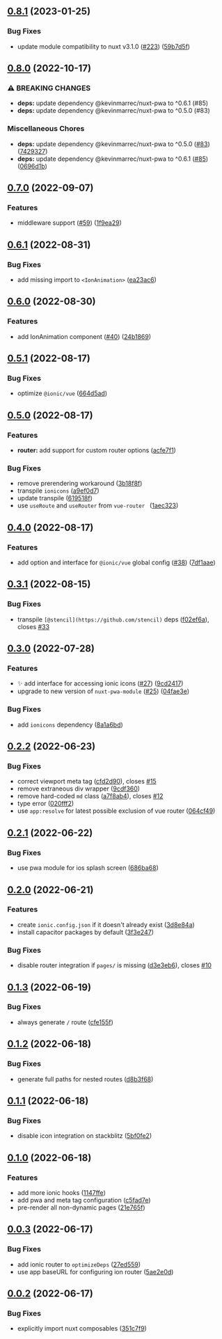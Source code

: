 

## [0.8.1](https://github.com/nuxt-modules/ionic/compare/0.8.0...0.8.1) (2023-01-25)


### Bug Fixes

* update module compatibility to nuxt v3.1.0 ([#223](https://github.com/nuxt-modules/ionic/issues/223)) ([59b7d5f](https://github.com/nuxt-modules/ionic/commit/59b7d5f7f1c16a243bf1efa7974a034e2942428f))

## [0.8.0](https://github.com/nuxt-modules/ionic/compare/0.7.0...0.8.0) (2022-10-17)


### ⚠ BREAKING CHANGES

* **deps:** update dependency @kevinmarrec/nuxt-pwa to ^0.6.1 (#85)
* **deps:** update dependency @kevinmarrec/nuxt-pwa to ^0.5.0 (#83)

### Miscellaneous Chores

* **deps:** update dependency @kevinmarrec/nuxt-pwa to ^0.5.0 ([#83](https://github.com/nuxt-modules/ionic/issues/83)) ([7429327](https://github.com/nuxt-modules/ionic/commit/74293277aeb0f74297745ae0733525c928558541))
* **deps:** update dependency @kevinmarrec/nuxt-pwa to ^0.6.1 ([#85](https://github.com/nuxt-modules/ionic/issues/85)) ([0696d1b](https://github.com/nuxt-modules/ionic/commit/0696d1bfe319012bfb175cb5050697af82b57ca0))

## [0.7.0](https://github.com/nuxt-modules/ionic/compare/0.6.1...0.7.0) (2022-09-07)


### Features

* middleware support ([#59](https://github.com/nuxt-modules/ionic/issues/59)) ([1f9ea29](https://github.com/nuxt-modules/ionic/commit/1f9ea2941456db4b9dde0b587ea40d76e7a1d4e1))

## [0.6.1](https://github.com/nuxt-modules/ionic/compare/0.6.0...0.6.1) (2022-08-31)


### Bug Fixes

* add missing import to `<IonAnimation>` ([ea23ac6](https://github.com/nuxt-modules/ionic/commit/ea23ac647b84bcfc0c59234b68504631e0fb1bc5))

## [0.6.0](https://github.com/nuxt-modules/ionic/compare/0.5.1...0.6.0) (2022-08-30)


### Features

* add IonAnimation component ([#40](https://github.com/nuxt-modules/ionic/issues/40)) ([24b1869](https://github.com/nuxt-modules/ionic/commit/24b186922e96731fd1ecef33fec956f548cf1a14))

## [0.5.1](https://github.com/nuxt-modules/ionic/compare/0.5.0...0.5.1) (2022-08-17)


### Bug Fixes

* optimize `@ionic/vue` ([664d5ad](https://github.com/nuxt-modules/ionic/commit/664d5ad7d2ebb211c68cd88aff18375aa2445237))

## [0.5.0](https://github.com/nuxt-modules/ionic/compare/0.4.0...0.5.0) (2022-08-17)


### Features

* **router:** add support for custom router options ([acfe7f1](https://github.com/nuxt-modules/ionic/commit/acfe7f127caba7560f4e5c69d00ef1b4fd5b0c9a))


### Bug Fixes

* remove prerendering workaround ([3b18f8f](https://github.com/nuxt-modules/ionic/commit/3b18f8f609cf159ee77f927fc26efc1e6bbd87ef))
* transpile `ionicons` ([a9ef0d7](https://github.com/nuxt-modules/ionic/commit/a9ef0d73c116dd1b33a7f80716e8c5edce36c87e))
* update transpile ([619518f](https://github.com/nuxt-modules/ionic/commit/619518f68129eda830483d18e22dd10d27935a16))
* use `useRoute` and `useRouter` from `vue-router ` ([1aec323](https://github.com/nuxt-modules/ionic/commit/1aec323da99c89bea447125592a3eb2ec5723d2e))

## [0.4.0](https://github.com/nuxt-modules/ionic/compare/0.3.1...0.4.0) (2022-08-17)


### Features

* add option and interface for `@ionic/vue` global config ([#38](https://github.com/nuxt-modules/ionic/issues/38)) ([7df1aae](https://github.com/nuxt-modules/ionic/commit/7df1aaef29229c358772f79a1c4366c7f687b4e9))

## [0.3.1](https://github.com/nuxt-modules/ionic/compare/0.3.0...0.3.1) (2022-08-15)


### Bug Fixes

* transpile `[@stencil](https://github.com/stencil)` deps ([f02ef6a](https://github.com/nuxt-modules/ionic/commit/f02ef6af00e77ef7e38308375bb16be4da35035b)), closes [#33](https://github.com/nuxt-modules/ionic/issues/33)

## [0.3.0](https://github.com/nuxt-modules/ionic/compare/0.2.2...0.3.0) (2022-07-28)


### Features

* :sparkles: add interface for accessing ionic icons ([#27](https://github.com/nuxt-modules/ionic/issues/27)) ([9cd2417](https://github.com/nuxt-modules/ionic/commit/9cd2417596ea6f2a3409aefae2feb86c31188f28))
* upgrade to new version of `nuxt-pwa-module` ([#25](https://github.com/nuxt-modules/ionic/issues/25)) ([04fae3e](https://github.com/nuxt-modules/ionic/commit/04fae3e25fe8d7d6ba51bfe0f13ed44d74aa8bd0))


### Bug Fixes

* add `ionicons` dependency ([8a1a6bd](https://github.com/nuxt-modules/ionic/commit/8a1a6bd726c59cd5922cf8cf921b14edc74f45d2))

## [0.2.2](https://github.com/nuxt-modules/ionic/compare/0.2.1...0.2.2) (2022-06-23)


### Bug Fixes

* correct viewport meta tag ([cfd2d90](https://github.com/nuxt-modules/ionic/commit/cfd2d906686f4eddcc3481e83d4e8e35fd80c6d4)), closes [#15](https://github.com/nuxt-modules/ionic/issues/15)
* remove extraneous div wrapper ([9cdf360](https://github.com/nuxt-modules/ionic/commit/9cdf3608226b9969add5fd3866530f5af82a844b))
* remove hard-coded `md` class ([a7f8ab4](https://github.com/nuxt-modules/ionic/commit/a7f8ab48aaf4e5de11f73fe0f920ceb6aa2aa0ec)), closes [#12](https://github.com/nuxt-modules/ionic/issues/12)
* type error ([020fff2](https://github.com/nuxt-modules/ionic/commit/020fff23d6b36f37d9c14cbd5e850e925b3472f2))
* use `app:resolve` for latest possible exclusion of vue router ([064cf49](https://github.com/nuxt-modules/ionic/commit/064cf49df2c22c53d33a0d736e447acbbed43af7))

## [0.2.1](https://github.com/nuxt-modules/ionic/compare/0.2.0...0.2.1) (2022-06-22)


### Bug Fixes

* use pwa module for ios splash screen ([686ba68](https://github.com/nuxt-modules/ionic/commit/686ba687650b35a47b1997537d2508a113578f29))

## [0.2.0](https://github.com/nuxt-modules/ionic/compare/0.1.3...0.2.0) (2022-06-21)


### Features

* create `ionic.config.json` if it doesn't already exist ([3d8e84a](https://github.com/nuxt-modules/ionic/commit/3d8e84a0b0ff9e46cd9e970b012dfc14228b47d1))
* install capacitor packages by default ([3f3e247](https://github.com/nuxt-modules/ionic/commit/3f3e2473aabe4af96f325e4e3ae39b50535fa81e))


### Bug Fixes

* disable router integration if `pages/` is missing ([d3e3eb6](https://github.com/nuxt-modules/ionic/commit/d3e3eb6674fbadf9e1b34deb4279b1aabf936f79)), closes [#10](https://github.com/nuxt-modules/ionic/issues/10)

## [0.1.3](https://github.com/nuxt-modules/ionic/compare/0.1.2...0.1.3) (2022-06-19)


### Bug Fixes

* always generate `/` route ([cfe155f](https://github.com/nuxt-modules/ionic/commit/cfe155f7dc63e06aa792fbe17088981ce21969a4))

## [0.1.2](https://github.com/nuxt-modules/ionic/compare/0.1.1...0.1.2) (2022-06-18)


### Bug Fixes

* generate full paths for nested routes ([d8b3f68](https://github.com/nuxt-modules/ionic/commit/d8b3f6806a37acf11ac7ba6cced7782ebd68a22e))

## [0.1.1](https://github.com/nuxt-modules/ionic/compare/0.1.0...0.1.1) (2022-06-18)


### Bug Fixes

* disable icon integration on stackblitz ([5bf0fe2](https://github.com/nuxt-modules/ionic/commit/5bf0fe2546055531a6988413140980901884eb3e))

## [0.1.0](https://github.com/nuxt-modules/ionic/compare/0.0.3...0.1.0) (2022-06-18)


### Features

* add more ionic hooks ([1147ffe](https://github.com/nuxt-modules/ionic/commit/1147ffe4f62035a6bf0ffaf313151c4c49221bbe))
* add pwa and meta tag configuration ([c5fad7e](https://github.com/nuxt-modules/ionic/commit/c5fad7ea06092d82e27f38f33bce3c54c52fc15b))
* pre-render all non-dynamic pages ([21e765f](https://github.com/nuxt-modules/ionic/commit/21e765f17fcba8fd0129efe1f80cadf51bfbd214))

## [0.0.3](https://github.com/nuxt-modules/ionic/compare/0.0.2...0.0.3) (2022-06-17)


### Bug Fixes

* add ionic router to `optimizeDeps` ([27ed559](https://github.com/nuxt-modules/ionic/commit/27ed55944fea65bfdfd8e0edcb3f87351f9c39b5))
* use app baseURL for configuring ion router ([5ae2e0d](https://github.com/nuxt-modules/ionic/commit/5ae2e0d186a58a377248ef0f7accb8eecd4ca9bd))

## [0.0.2](https://github.com/nuxt-modules/ionic/compare/0.0.1...0.0.2) (2022-06-17)


### Bug Fixes

* explicitly import nuxt composables ([351c7f9](https://github.com/nuxt-modules/ionic/commit/351c7f9ca34e12a11d9f98530bec53ce317fd267))